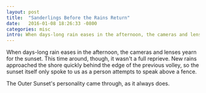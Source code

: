 ```yaml
---
layout: post
title:  "Sanderlings Before the Rains Return"
date:   2016-01-08 18:26:33 -0800
categories: misc
intro: When days-long rain eases in the afternoon, the cameras and lenses yearn for the sunset. This time around, though, it wasn't a full reprieve. New rains approached the shore quickly behind the edge of the previous volley, so the sunset itself only spoke to us as a person attempts to speak above a fence.
---
```

When days-long rain eases in the afternoon, the cameras and lenses yearn for the sunset. This time around, though, it wasn't a full reprieve. New rains approached the shore quickly behind the edge of the previous volley, so the sunset itself only spoke to us as a person attempts to speak above a fence.

The Outer Sunset's personality came through, as it always does.

